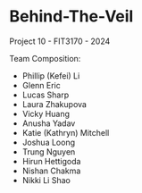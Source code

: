 # Behind-The-Veil

Project 10 - FIT3170 - 2024

Team Composition:

- Phillip (Kefei) Li
- Glenn Eric
- Lucas Sharp
- Laura Zhakupova
- Vicky Huang
- Anusha Yadav
- Katie (Kathryn) Mitchell
- Joshua Loong
- Trung Nguyen
- Hirun Hettigoda
- Nishan Chakma
- Nikki Li Shao
